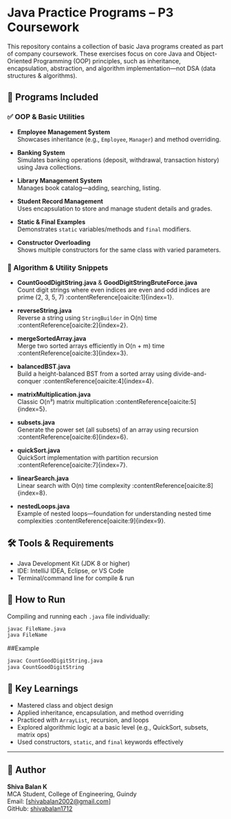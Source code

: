 # Java Practice Programs – P3 Coursework

This repository contains a collection of basic Java programs created as part of company coursework. These exercises focus on core Java and Object-Oriented Programming (OOP) principles, such as inheritance, encapsulation, abstraction, and algorithm implementation—not DSA (data structures & algorithms).

## 📘 Programs Included

### ✅ OOP & Basic Utilities

- **Employee Management System**  
  Showcases inheritance (e.g., `Employee`, `Manager`) and method overriding.

- **Banking System**  
  Simulates banking operations (deposit, withdrawal, transaction history) using Java collections.

- **Library Management System**  
  Manages book catalog—adding, searching, listing.

- **Student Record Management**  
  Uses encapsulation to store and manage student details and grades.

- **Static & Final Examples**  
  Demonstrates `static` variables/methods and `final` modifiers.

- **Constructor Overloading**  
  Shows multiple constructors for the same class with varied parameters.

### 🔢 Algorithm & Utility Snippets

- **CountGoodDigitString.java** & **GoodDigitStringBruteForce.java**  
  Count digit strings where even indices are even and odd indices are prime (2, 3, 5, 7) :contentReference[oaicite:1]{index=1}.

- **reverseString.java**  
  Reverse a string using `StringBuilder` in O(n) time :contentReference[oaicite:2]{index=2}.

- **mergeSortedArray.java**  
  Merge two sorted arrays efficiently in O(n + m) time :contentReference[oaicite:3]{index=3}.

- **balancedBST.java**  
  Build a height-balanced BST from a sorted array using divide-and-conquer :contentReference[oaicite:4]{index=4}.

- **matrixMultiplication.java**  
  Classic O(n³) matrix multiplication :contentReference[oaicite:5]{index=5}.

- **subsets.java**  
  Generate the power set (all subsets) of an array using recursion :contentReference[oaicite:6]{index=6}.

- **quickSort.java**  
  QuickSort implementation with partition recursion :contentReference[oaicite:7]{index=7}.

- **linearSearch.java**  
  Linear search with O(n) time complexity :contentReference[oaicite:8]{index=8}.

- **nestedLoops.java**  
  Example of nested loops—foundation for understanding nested time complexities :contentReference[oaicite:9]{index=9}.

## 🛠️ Tools & Requirements

- Java Development Kit (JDK 8 or higher)  
- IDE: IntelliJ IDEA, Eclipse, or VS Code  
- Terminal/command line for compile & run

## 🔄 How to Run

Compiling and running each `.java` file individually:
```bash
javac FileName.java
java FileName
```
##Example
```bash
javac CountGoodDigitString.java
java CountGoodDigitString
```
## 📌 Key Learnings

- Mastered class and object design
- Applied inheritance, encapsulation, and method overriding
- Practiced with `ArrayList`, recursion, and loops
- Explored algorithmic logic at a basic level (e.g., QuickSort, subsets, matrix ops)
- Used constructors, `static`, and `final` keywords effectively

---

## 🧾 Author

**Shiva Balan K**  
MCA Student, College of Engineering, Guindy  
Email: [shivabalan2002@gmail.com]  
GitHub: [shivabalan1712](https://github.com/shivabalan1712)
